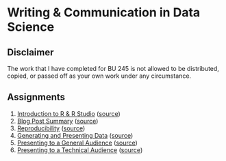 # Writing & Communication in Data Science

## Disclaimer

The work that I have completed for BU 245 is not allowed to be distributed,
copied, or passed off as your own work under any circumstance.

## Assignments

1. [Introduction to R & R Studio](https://ajchili.github.io/coursework/bu_245/assignment_1.html) ([source](https://github.com/ajchili/coursework/blob/master/bu_245/assignment_1.Rmd))
2. [Blog Post Summary](https://ajchili.github.io/coursework/bu_245/assignment_2.html) ([source](https://github.com/ajchili/coursework/blob/master/bu_245/assignment_2.Rmd))
3. [Reproducibility](https://ajchili.github.io/coursework/bu_245/assignment_3.html) ([source](https://github.com/ajchili/coursework/blob/master/bu_245/assignment_3.Rmd))
4. [Generating and Presenting Data](https://ajchili.github.io/coursework/bu_245/assignment_4.html) ([source](https://github.com/ajchili/coursework/blob/master/bu_245/assignment_4.Rmd))
5. [Presenting to a General Audience](https://ajchili.github.io/coursework/bu_245/assignment_5.pptx) ([source](https://github.com/ajchili/coursework/blob/master/bu_245/assignment_5.Rmd))
6. [Presenting to a Technical Audience](https://ajchili.github.io/coursework/bu_245/assignment_6.pptx) ([source](https://github.com/ajchili/coursework/blob/master/bu_245/assignment_6.Rmd))
